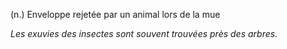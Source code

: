 (n.) Enveloppe rejetée par un animal lors de la mue

*Les exuvies des insectes sont souvent trouvées près des arbres.*